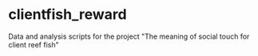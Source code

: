 # clientfish_reward
Data and analysis scripts for the project "The meaning of social touch for client reef fish"
